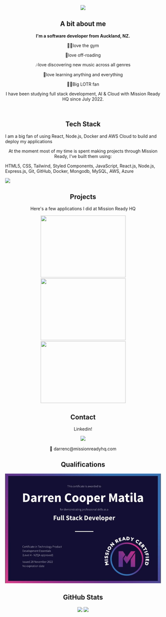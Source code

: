 <div align="center">
  
<img src="https://readme-typing-svg.demolab.com?font=Fira+Code&pause=1000&width=500&lines=👋+Welcome+to+Darren's+GitHub.+Have+Fun!"/>
  
  <div align="center"><h2>A bit about me</h2></div>
  <b> I'm a software developer from Auckland, NZ. </b>
    <p>🏋🏻love the gym </p> 
    <p>🚙love off-roading </p>
    <p>🎶love discovering new music across all genres </p> 
    <p>📙love learning anything and everything </p>
    <p>🧙‍♂️Big LOTR fan </p> 
</div>



<p align="center">I have been studying full stack development, AI & Cloud with Mission Ready HQ since July 2022. </p>

<br>

<div align="center"><h2>Tech Stack</h2></div>
I am a big fan of using React, Node.js, Docker and AWS Cloud to build and deploy my applications</p>

<p align="center">At the moment most of my time is spent making projects through Mission Ready, I've built them using: </br> </p>

<p align="center">
    <p>HTML5, CSS, Tailwind, Styled Components, JavaScript, React.js, Node.js, Express.js, Git, GitHub, Docker, Mongodb, MySQL, AWS, Azure</br> </p>
  <a href="https://skillicons.dev">
    <img src="https://skillicons.dev/icons?i=html,css,tailwind,styledcomponents,js,react,nodejs,express,git,github,docker,mongodb,mysql,aws,azure" />
  </a>
</p>

<div align="center"><h2>Projects</h2>
<p align="center">Here's a few applications I did at Mission Ready HQ</p>
<div style='display: "flex"; flex-direction: "row"; gap: "15"; justify-content: "space-between"; width:"100%"; background-color: "#000000" ' align="center">
 <img class="img" src="https://github.com/DarrenCooperM/DarrenCooperM/blob/main/mx_adobe-exp.gif"  height="200"width="275" />
 <img class="img" src="https://github.com/DarrenCooperM/DarrenCooperM/blob/main/gym.gif"  height="200" width="275" />
  <img class="img" src="https://github.com/DarrenCooperM/DarrenCooperM/blob/main/metro-AdobeExpress.gif" height="200" width="275"/>
 </div>
  
<div align="center"><h2>Contact</h2>
  <p>Linkedin!</p>
<a href="https://www.linkedin.com/in/dcoopermatila/">
    <img src="https://skillicons.dev/icons?i=linkedin" />
  </a>
  <p >📧 darrenc@missionreadyhq.com </p>
</div>


 <div align="center"><h2>Qualifications</h2>
 <img class="img" src="https://github.com/DarrenCooperM/DarrenCooperM/blob/main/Darren-Cooper-Matila-Mission-Ready-Level-4-Cert..png" />
</div>
  
  <h2>GitHub Stats</h2>
  <img align="center" src="https://github-readme-stats.vercel.app/api?username=DarrenCooperM&show_icons=true&theme=radical" />
  <img align="center" src="https://github-readme-stats.vercel.app/api/pin/?username=DarrenCooperM&repo=convoychat" />
<!---
DarrenCooperM/DarrenCooperM is a ✨ special ✨ repository because its `README.md` (this file) appears on your GitHub profile.
You can click the Preview link to take a look at your changes.
--->
